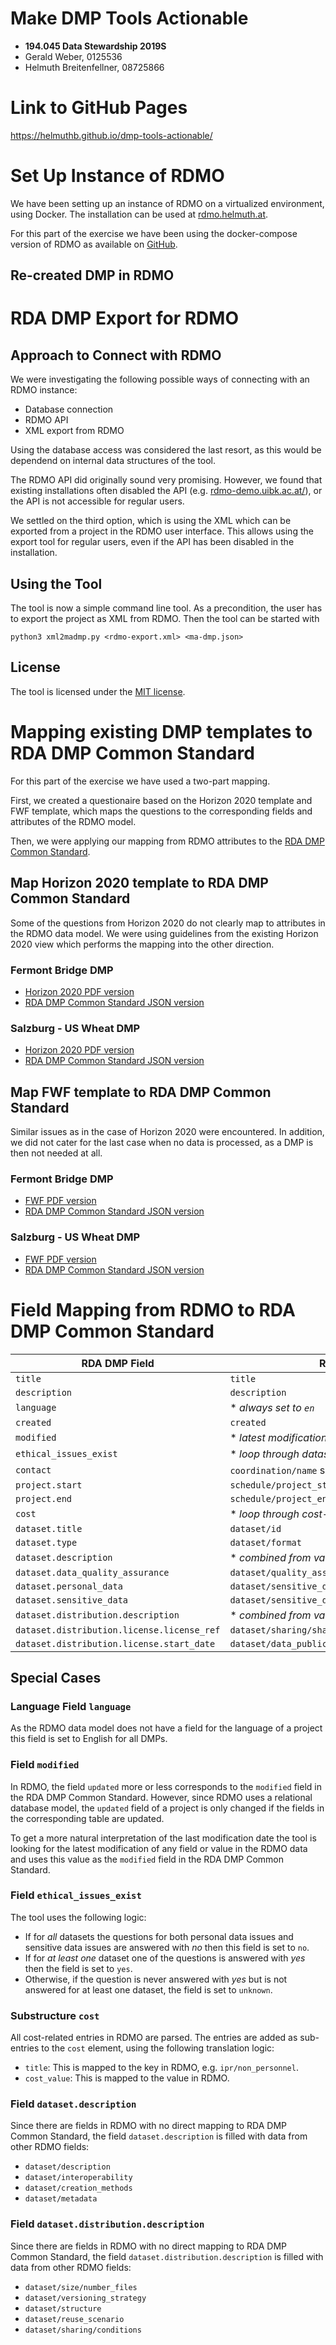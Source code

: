 Make DMP Tools Actionable
=========================

-   **194.045 Data Stewardship 2019S**
-   Gerald Weber, 0125536
-   Helmuth Breitenfellner, 08725866

Link to GitHub Pages
====================

<https://helmuthb.github.io/dmp-tools-actionable/>

Set Up Instance of RDMO
=======================

We have been setting up an instance of RDMO on a virtualized
environment, using Docker. The installation can be used at
[rdmo.helmuth.at](https://rdmo.helmuth.at).

For this part of the exercise we have been using the docker-compose
version of RDMO as available on
[GitHub](https://github.com/rdmorganiser/rdmo-docker-compose).

Re-created DMP in RDMO
----------------------

RDA DMP Export for RDMO
=======================

Approach to Connect with RDMO
-----------------------------

We were investigating the following possible ways of connecting with an
RDMO instance:

-   Database connection
-   RDMO API
-   XML export from RDMO

Using the database access was considered the last resort, as this would
be dependend on internal data structures of the tool.

The RDMO API did originally sound very promising. However, we found that
existing installations often disabled the API (e.g.
[rdmo-demo.uibk.ac.at/](http://rdmo-demo.uibk.ac.at/)), or the API is
not accessible for regular users.

We settled on the third option, which is using the XML which can be
exported from a project in the RDMO user interface. This allows using
the export tool for regular users, even if the API has been disabled in
the installation.

Using the Tool
--------------

The tool is now a simple command line tool. As a precondition, the user
has to export the project as XML from RDMO. Then the tool can be started
with

    python3 xml2madmp.py <rdmo-export.xml> <ma-dmp.json>

License
-------

The tool is licensed under the [MIT
license](https://opensource.org/licenses/MIT).

Mapping existing DMP templates to RDA DMP Common Standard
=========================================================

For this part of the exercise we have used a two-part mapping.

First, we created a questionaire based on the Horizon 2020 template and
FWF template, which maps the questions to the corresponding fields and
attributes of the RDMO model.

Then, we were applying our mapping from RDMO attributes to the [RDA DMP
Common
Standard](https://github.com/RDA-DMP-Common/RDA-DMP-Common-Standard).

Map Horizon 2020 template to RDA DMP Common Standard
----------------------------------------------------

Some of the questions from Horizon 2020 do not clearly map to attributes
in the RDMO data model. We were using guidelines from the existing
Horizon 2020 view which performs the mapping into the other direction.

### Fermont Bridge DMP

-   [Horizon 2020 PDF
    version](https://github.com/helmuthb/dmp-tools-actionable/blob/master/DMP%20Samples/h2020-gerald.pdf)
-   [RDA DMP Common Standard JSON
    version](https://github.com/helmuthb/dmp-tools-actionable/blob/master/DMP%20Samples/h2020-gerald.json)

### Salzburg - US Wheat DMP

-   [Horizon 2020 PDF
    version](https://github.com/helmuthb/dmp-tools-actionable/blob/master/DMP%20Samples/h2020-helmuth.pdf)
-   [RDA DMP Common Standard JSON
    version](https://github.com/helmuthb/dmp-tools-actionable/blob/master/DMP%20Samples/h2020-helmuth.json)

Map FWF template to RDA DMP Common Standard
-------------------------------------------

Similar issues as in the case of Horizon 2020 were encountered. In
addition, we did not cater for the last case when no data is processed,
as a DMP is then not needed at all.

### Fermont Bridge DMP

-   [FWF PDF
    version](https://github.com/helmuthb/dmp-tools-actionable/blob/master/DMP%20Samples/fwf-gerald.pdf)
-   [RDA DMP Common Standard JSON
    version](https://github.com/helmuthb/dmp-tools-actionable/blob/master/DMP%20Samples/fwf-gerald.json)

### Salzburg - US Wheat DMP

-   [FWF PDF
    version](https://github.com/helmuthb/dmp-tools-actionable/blob/master/DMP%20Samples/fwf-helmuth.pdf)
-   [RDA DMP Common Standard JSON
    version](https://github.com/helmuthb/dmp-tools-actionable/blob/master/DMP%20Samples/fwf-helmuth.json)

Field Mapping from RDMO to RDA DMP Common Standard
==================================================

<table>
<thead>
<tr class="header">
<th>RDA DMP Field</th>
<th>RDMO source</th>
</tr>
</thead>
<tbody>
<tr class="odd">
<td><code>title</code></td>
<td><code>title</code></td>
</tr>
<tr class="even">
<td><code>description</code></td>
<td><code>description</code></td>
</tr>
<tr class="odd">
<td><code>language</code></td>
<td>* <em>always set to <code>en</code></em></td>
</tr>
<tr class="even">
<td><code>created</code></td>
<td><code>created</code></td>
</tr>
<tr class="odd">
<td><code>modified</code></td>
<td>* <em>latest modification date of any value</em></td>
</tr>
<tr class="even">
<td><code>ethical_issues_exist</code></td>
<td>* <em>loop through datasets</em></td>
</tr>
<tr class="odd">
<td><code>contact</code></td>
<td><code>coordination/name</code> split into name and email</td>
</tr>
<tr class="even">
<td><code>project.start</code></td>
<td><code>schedule/project_start</code></td>
</tr>
<tr class="odd">
<td><code>project.end</code></td>
<td><code>schedule/project_end</code></td>
</tr>
<tr class="even">
<td><code>cost</code></td>
<td>* <em>loop through cost-entries</em></td>
</tr>
<tr class="odd">
<td><code>dataset.title</code></td>
<td><code>dataset/id</code></td>
</tr>
<tr class="even">
<td><code>dataset.type</code></td>
<td><code>dataset/format</code></td>
</tr>
<tr class="odd">
<td><code>dataset.description</code></td>
<td>* <em>combined from various fields</em></td>
</tr>
<tr class="even">
<td><code>dataset.data_quality_assurance</code></td>
<td><code>dataset/quality_assurance</code></td>
</tr>
<tr class="odd">
<td><code>dataset.personal_data</code></td>
<td><code>dataset/sensitive_data/personal_data_yesno/yesno</code></td>
</tr>
<tr class="even">
<td><code>dataset.sensitive_data</code></td>
<td><code>dataset/sensitive_data/other/yesno</code></td>
</tr>
<tr class="odd">
<td><code>dataset.distribution.description</code></td>
<td>* <em>combined from various fields</em></td>
</tr>
<tr class="even">
<td><code>dataset.distribution.license.license_ref</code></td>
<td><code>dataset/sharing/sharing_license</code></td>
</tr>
<tr class="odd">
<td><code>dataset.distribution.license.start_date</code></td>
<td><code>dataset/data_publication_date</code></td>
</tr>
</tbody>
</table>

Special Cases
-------------

### Language Field `language`

As the RDMO data model does not have a field for the language of a
project this field is set to English for all DMPs.

### Field `modified`

In RDMO, the field `updated` more or less corresponds to the `modified`
field in the RDA DMP Common Standard. However, since RDMO uses a
relational database model, the `updated` field of a project is only
changed if the fields in the corresponding table are updated.

To get a more natural interpretation of the last modification date the
tool is looking for the latest modification of any field or value in the
RDMO data and uses this value as the `modified` field in the RDA DMP
Common Standard.

### Field `ethical_issues_exist`

The tool uses the following logic:

-   If for *all* datasets the questions for both personal data issues
    and sensitive data issues are answered with *no* then this field is
    set to `no`.
-   If for *at least one* dataset one of the questions is answered with
    *yes* then the field is set to `yes`.
-   Otherwise, if the question is never answered with *yes* but is not
    answered for at least one dataset, the field is set to `unknown`.

### Substructure `cost`

All cost-related entries in RDMO are parsed. The entries are added as
sub-entries to the `cost` element, using the following translation
logic:

-   `title`: This is mapped to the key in RDMO, e.g.
    `ipr/non_personnel`.
-   `cost_value`: This is mapped to the value in RDMO.

### Field `dataset.description`

Since there are fields in RDMO with no direct mapping to RDA DMP Common
Standard, the field `dataset.description` is filled with data from other
RDMO fields:

-   `dataset/description`
-   `dataset/interoperability`
-   `dataset/creation_methods`
-   `dataset/metadata`

### Field `dataset.distribution.description`

Since there are fields in RDMO with no direct mapping to RDA DMP Common
Standard, the field `dataset.distribution.description` is filled with
data from other RDMO fields:

-   `dataset/size/number_files`
-   `dataset/versioning_strategy`
-   `dataset/structure`
-   `dataset/reuse_scenario`
-   `dataset/sharing/conditions`
